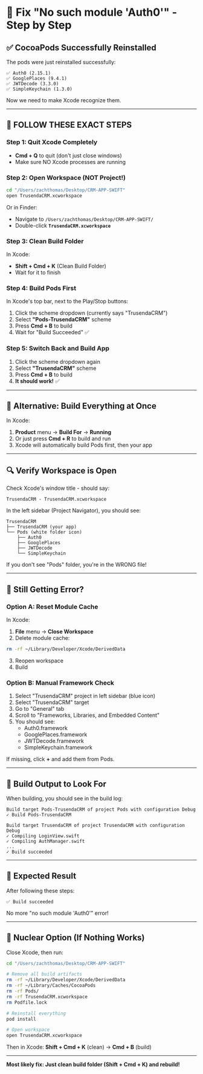 # 🔧 Fix "No such module 'Auth0'" - Step by Step

## ✅ CocoaPods Successfully Reinstalled

The pods were just reinstalled successfully:
```
✅ Auth0 (2.15.1)
✅ GooglePlaces (9.4.1)  
✅ JWTDecode (3.3.0)
✅ SimpleKeychain (1.3.0)
```

Now we need to make Xcode recognize them.

---

## 🔨 FOLLOW THESE EXACT STEPS

### Step 1: Quit Xcode Completely
- **Cmd + Q** to quit (don't just close windows)
- Make sure NO Xcode processes are running

### Step 2: Open Workspace (NOT Project!)
```bash
cd "/Users/zachthomas/Desktop/CRM-APP-SWIFT"
open TrusendaCRM.xcworkspace
```

Or in Finder:
- Navigate to `/Users/zachthomas/Desktop/CRM-APP-SWIFT/`
- Double-click **`TrusendaCRM.xcworkspace`**

### Step 3: Clean Build Folder
In Xcode:
- **Shift + Cmd + K** (Clean Build Folder)
- Wait for it to finish

### Step 4: Build Pods First
In Xcode's top bar, next to the Play/Stop buttons:
1. Click the scheme dropdown (currently says "TrusendaCRM")
2. Select **"Pods-TrusendaCRM"** scheme
3. Press **Cmd + B** to build
4. Wait for "Build Succeeded" ✅

### Step 5: Switch Back and Build App
1. Click the scheme dropdown again
2. Select **"TrusendaCRM"** scheme
3. Press **Cmd + B** to build
4. **It should work!** ✅

---

## 🎯 Alternative: Build Everything at Once

In Xcode:
1. **Product** menu → **Build For** → **Running**
2. Or just press **Cmd + R** to build and run
3. Xcode will automatically build Pods first, then your app

---

## 🔍 Verify Workspace is Open

Check Xcode's window title - should say:
```
TrusendaCRM - TrusendaCRM.xcworkspace
```

In the left sidebar (Project Navigator), you should see:
```
TrusendaCRM
├── TrusendaCRM (your app)
└── Pods (white folder icon)
    ├── Auth0
    ├── GooglePlaces
    ├── JWTDecode
    └── SimpleKeychain
```

If you don't see "Pods" folder, you're in the WRONG file!

---

## 🚨 Still Getting Error?

### Option A: Reset Module Cache
In Xcode:
1. **File** menu → **Close Workspace**
2. Delete module cache:
```bash
rm -rf ~/Library/Developer/Xcode/DerivedData
```
3. Reopen workspace
4. Build

### Option B: Manual Framework Check
1. Select "TrusendaCRM" project in left sidebar (blue icon)
2. Select "TrusendaCRM" target
3. Go to "General" tab
4. Scroll to "Frameworks, Libraries, and Embedded Content"
5. You should see:
   - Auth0.framework
   - GooglePlaces.framework
   - JWTDecode.framework
   - SimpleKeychain.framework

If missing, click **+** and add them from Pods.

---

## 📝 Build Output to Look For

When building, you should see in the build log:
```
Build target Pods-TrusendaCRM of project Pods with configuration Debug
✓ Build Pods-TrusendaCRM

Build target TrusendaCRM of project TrusendaCRM with configuration Debug  
✓ Compiling LoginView.swift
✓ Compiling AuthManager.swift
...
✓ Build succeeded
```

---

## 🎉 Expected Result

After following these steps:
```
✅ Build succeeded
```

No more "no such module 'Auth0'" error!

---

## 🔧 Nuclear Option (If Nothing Works)

Close Xcode, then run:

```bash
cd "/Users/zachthomas/Desktop/CRM-APP-SWIFT"

# Remove all build artifacts
rm -rf ~/Library/Developer/Xcode/DerivedData
rm -rf ~/Library/Caches/CocoaPods
rm -rf Pods/
rm -rf TrusendaCRM.xcworkspace
rm Podfile.lock

# Reinstall everything
pod install

# Open workspace
open TrusendaCRM.xcworkspace
```

Then in Xcode: **Shift + Cmd + K** (clean) → **Cmd + B** (build)

---

**Most likely fix: Just clean build folder (Shift + Cmd + K) and rebuild!**


